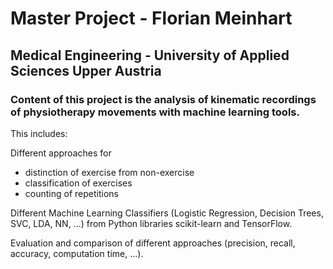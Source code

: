 # Master Project - Florian Meinhart

## Medical Engineering - University of Applied Sciences Upper Austria

### Content of this project is the analysis of kinematic recordings of physiotherapy movements with machine learning tools.
 
This includes:
 
Different approaches for
* distinction of exercise from non-exercise
* classification of exercises
* counting of repetitions
 
Different Machine Learning Classifiers (Logistic Regression, Decision Trees, SVC, LDA, NN, …) from Python libraries scikit-learn and TensorFlow.
 
Evaluation and comparison of different approaches (precision, recall, accuracy, computation time, …).

